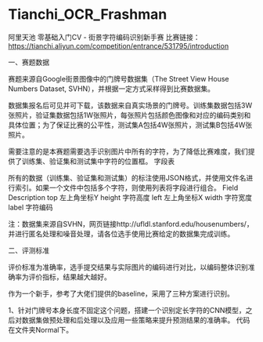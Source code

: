 # Tianchi_OCR_Frashman

阿里天池  零基础入门CV - 街景字符编码识别新手赛
比赛链接： https://tianchi.aliyun.com/competition/entrance/531795/introduction

一、赛题数据

赛题来源自Google街景图像中的门牌号数据集（The Street View House Numbers Dataset, SVHN），并根据一定方式采样得到比赛数据集。

数据集报名后可见并可下载，该数据来自真实场景的门牌号。训练集数据包括3W张照片，验证集数据包括1W张照片，每张照片包括颜色图像和对应的编码类别和具体位置；为了保证比赛的公平性，测试集A包括4W张照片，测试集B包括4W张照片。

需要注意的是本赛题需要选手识别图片中所有的字符，为了降低比赛难度，我们提供了训练集、验证集和测试集中字符的位置框。
字段表

所有的数据（训练集、验证集和测试集）的标注使用JSON格式，并使用文件名进行索引。如果一个文件中包括多个字符，则使用列表将字段进行组合。
Field 	Description
top 	左上角坐标Y
height 	字符高度
left 	左上角坐标X
width 	字符宽度
label 	字符编码

注：数据集来源自SVHN，网页链接http://ufldl.stanford.edu/housenumbers/，并进行匿名处理和噪音处理，请各位选手使用比赛给定的数据集完成训练。

二、评测标准

评价标准为准确率，选手提交结果与实际图片的编码进行对比，以编码整体识别准确率为评价指标，结果越大越好。

作为一个新手，参考了大佬们提供的baseline，采用了三种方案进行识别。

1、针对门牌号本身长度不固定这个问题，搭建一个识别定长字符的CNN模型，之后对数据集做预处理和后处理以及应用一些策略来提升预测结果的准确率。
代码在文件夹Normal下。

